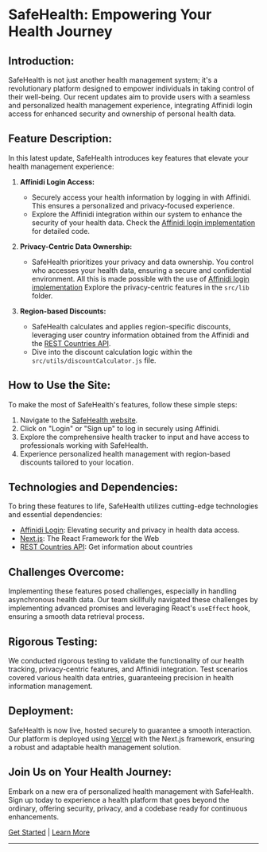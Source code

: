 # SafeHealth: Empowering Your Health Journey

## Introduction:
SafeHealth is not just another health management system; it's a revolutionary platform designed to empower individuals in taking control of their well-being. Our recent updates aim to provide users with a seamless and personalized health management experience, integrating Affinidi login access for enhanced security and ownership of personal health data.

## Feature Description:
In this latest update, SafeHealth introduces key features that elevate your health management experience:

1. **Affinidi Login Access:**
   - Securely access your health information by logging in with Affinidi. This ensures a personalized and privacy-focused experience.
   - Explore the Affinidi integration within our system to enhance the security of your health data. Check the [Affinidi login implementation](https://www.affinidi.com/) for detailed code.

2. **Privacy-Centric Data Ownership:**
   - SafeHealth prioritizes your privacy and data ownership. You control who accesses your health data, ensuring a secure and confidential environment. All this is made possible with the use of [Affinidi login implementation](https://www.affinidi.com/) Explore the privacy-centric features in the `src/lib` folder.

3. **Region-based Discounts:**
   - SafeHealth calculates and applies region-specific discounts, leveraging user country information obtained from the Affinidi and the [REST Countries API](https://restcountries.com/).
   - Dive into the discount calculation logic within the `src/utils/discountCalculator.js` file.

## How to Use the Site:
To make the most of SafeHealth's features, follow these simple steps:
1. Navigate to the [SafeHealth website](https://safehealth.vercel.app/).
2. Click on "Login" or "Sign up" to log in securely using Affinidi.
3. Explore the comprehensive health tracker to input and have access to professionals working with SafeHealth.
4. Experience personalized health management with region-based discounts tailored to your location.

## Technologies and Dependencies:
To bring these features to life, SafeHealth utilizes cutting-edge technologies and essential dependencies:
- [Affinidi Login](https://affinidi.com/): Elevating security and privacy in health data access.
- [Next.js](https://nextjs.org/): The React Framework for the Web
- [REST Countries API](https://restcountries.com/): Get information about countries

## Challenges Overcome:
Implementing these features posed challenges, especially in handling asynchronous health data. Our team skillfully navigated these challenges by implementing advanced promises and leveraging React's `useEffect` hook, ensuring a smooth data retrieval process.

## Rigorous Testing:
We conducted rigorous testing to validate the functionality of our health tracking, privacy-centric features, and Affinidi integration. Test scenarios covered various health data entries, guaranteeing precision in health information management.

## Deployment:
SafeHealth is now live, hosted securely to guarantee a smooth interaction. Our platform is deployed using [Vercel](https://vercel.com/) with the Next.js framework, ensuring a robust and adaptable health management solution.

## Join Us on Your Health Journey:
Embark on a new era of personalized health management with SafeHealth. Sign up today to experience a health platform that goes beyond the ordinary, offering security, privacy, and a codebase ready for continuous enhancements.

[Get Started](#) | [Learn More](#)

--- 
